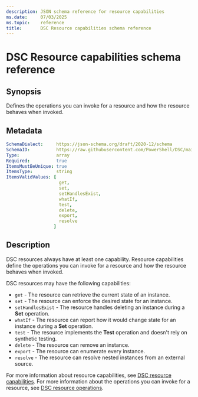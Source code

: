 ```yaml
---
description: JSON schema reference for resource capabilities
ms.date:     07/03/2025
ms.topic:    reference
title:       DSC Resource capabilities schema reference
---
```


# DSC Resource capabilities schema reference

## Synopsis

Defines the operations you can invoke for a resource and how the resource behaves when invoked.

## Metadata

```yaml
SchemaDialect:     https://json-schema.org/draft/2020-12/schema
SchemaID:          https://raw.githubusercontent.com/PowerShell/DSC/main/schemas/v3.1.0/definitions/resourceKind.json
Type:              array
Required:          true
ItemsMustBeUnique: true
ItemsType:         string
ItemsValidValues: [
                    get,
                    set,
                    setHandlesExist,
                    whatIf,
                    test,
                    delete,
                    export,
                    resolve
                  ]
```

## Description

DSC resources always have at least one capability. Resource capabilities define the operations you
can invoke for a resource and how the resource behaves when invoked.

DSC resources may have the following capabilities:

- `get` - The resource can retrieve the current state of an instance.
- `set` - The resource can enforce the desired state for an instance.
- `setHandlesExist` - The resource handles deleting an instance during a **Set** operation.
- `whatIf` - The resource can report how it would change state for an instance during a **Set** operation.
- `test` - The resource implements the **Test** operation and doesn't rely on synthetic testing.
- `delete` - The resource can remove an instance.
- `export` - The resource can enumerate every instance.
- `resolve` - The resource can resolve nested instances from an external source.

For more information about resource capabilities, see [DSC resource capabilities][01]. For more
information about the operations you can invoke for a resource, see [DSC resource operations][02].

[01]: ../../../concepts/resources/capabilities.md
[02]: ../../../concepts/resources/operations.md
